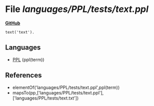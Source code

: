 # File _languages/PPL/tests/text.ppl_
**[GitHub](https://github.com/softlang/yas/blob/master/languages/PPL/tests/text.ppl)**
```
text('text').

```

## Languages
* [PPL](../languages/PPL.md) (ppl(term))

## References
* elementOf('languages/PPL/tests/text.ppl',ppl(term))
* mapsTo(pp,['languages/PPL/tests/text.ppl'],['languages/PPL/tests/text.txt'])
